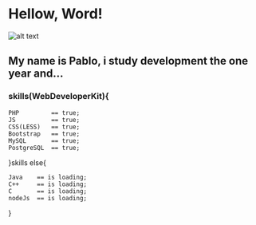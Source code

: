 # Hellow, Word!
 
 ![alt text](https://raw.githubusercontent.com/username/idpablo/img/img.png)

## My name is Pablo, i study development the one year and...

### skills(WebDeveloperKit){
    
    PHP         == true;
    JS          == true;
    CSS(LESS)   == true;
    Bootstrap   == true;
    MySQL       == true;
    PostgreSQL  == true;

}skills else{

    Java    == is loading;
    C++     == is loading;
    C       == is loading;
    nodeJs  == is loading;
}


